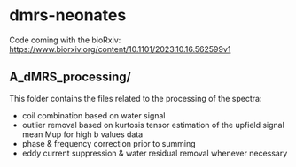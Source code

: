 # dmrs-neonates

Code coming with the bioRxiv: https://www.biorxiv.org/content/10.1101/2023.10.16.562599v1

## A_dMRS_processing/

This folder contains the files related to the processing of the spectra: 
- coil combination based on water signal
- outlier removal based on kurtosis tensor estimation of the upfield signal mean Mup for high b values data
- phase & frequency correction prior to summing
- eddy current suppression & water residual removal whenever necessary
